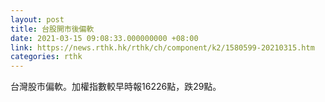 ```yaml
---
layout: post
title: 台股開市後偏軟
date: 2021-03-15 09:08:33.000000000 +08:00
link: https://news.rthk.hk/rthk/ch/component/k2/1580599-20210315.htm
categories: rthk
---
```


台灣股市偏軟。加權指數較早時報16226點，跌29點。
